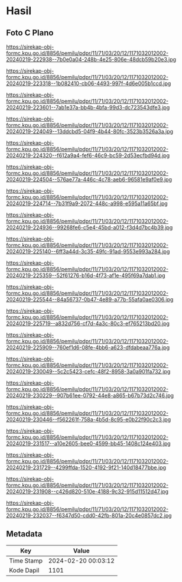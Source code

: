 # Hasil

## Foto C Plano

https://sirekap-obj-formc.kpu.go.id/8856/pemilu/pdpr/11/71/03/20/12/1171032012002-20240219-222938--7b0e0a04-248b-4e25-806e-48dcb59b20e3.jpg

https://sirekap-obj-formc.kpu.go.id/8856/pemilu/pdpr/11/71/03/20/12/1171032012002-20240219-223318--1b082410-cb06-4493-997f-4d6e005b1ccd.jpg

https://sirekap-obj-formc.kpu.go.id/8856/pemilu/pdpr/11/71/03/20/12/1171032012002-20240219-223601--7ab1e37a-bb4b-4bfa-99d3-dc723543dfe3.jpg

https://sirekap-obj-formc.kpu.go.id/8856/pemilu/pdpr/11/71/03/20/12/1171032012002-20240219-224049--13ddcbd5-04f9-4b44-80fc-3523b3526a3a.jpg

https://sirekap-obj-formc.kpu.go.id/8856/pemilu/pdpr/11/71/03/20/12/1171032012002-20240219-224320--f612a9a4-fef6-46c9-bc59-2d53ecfbd94d.jpg

https://sirekap-obj-formc.kpu.go.id/8856/pemilu/pdpr/11/71/03/20/12/1171032012002-20240219-224504--576ae77a-446c-4c78-aeb6-96581e9af0e9.jpg

https://sirekap-obj-formc.kpu.go.id/8856/pemilu/pdpr/11/71/03/20/12/1171032012002-20240219-224714--7b31f9a9-2072-448c-a998-e595a11a65bf.jpg

https://sirekap-obj-formc.kpu.go.id/8856/pemilu/pdpr/11/71/03/20/12/1171032012002-20240219-224936--99268fe6-c5e4-45bd-a012-f3d4d7bc4b39.jpg

https://sirekap-obj-formc.kpu.go.id/8856/pemilu/pdpr/11/71/03/20/12/1171032012002-20240219-225140--6ff3a44d-3c35-49fc-91ad-9553e993a284.jpg

https://sirekap-obj-formc.kpu.go.id/8856/pemilu/pdpr/11/71/03/20/12/1171032012002-20240219-225359--52f61276-b16d-4f73-af1e-495f69a7dab1.jpg

https://sirekap-obj-formc.kpu.go.id/8856/pemilu/pdpr/11/71/03/20/12/1171032012002-20240219-225544--84a56737-0b47-4e89-a77b-55afa0ae0306.jpg

https://sirekap-obj-formc.kpu.go.id/8856/pemilu/pdpr/11/71/03/20/12/1171032012002-20240219-225719--a832d756-cf7d-4a3c-80c3-ef765213bd20.jpg

https://sirekap-obj-formc.kpu.go.id/8856/pemilu/pdpr/11/71/03/20/12/1171032012002-20240219-225909--760ef1d6-08fe-4bb6-a623-dfdabeaa776a.jpg

https://sirekap-obj-formc.kpu.go.id/8856/pemilu/pdpr/11/71/03/20/12/1171032012002-20240219-230049--5c2c5423-cefc-48f2-8958-3a0a901fa732.jpg

https://sirekap-obj-formc.kpu.go.id/8856/pemilu/pdpr/11/71/03/20/12/1171032012002-20240219-230229--907b61ee-0792-44e8-a865-b67b73d2c746.jpg

https://sirekap-obj-formc.kpu.go.id/8856/pemilu/pdpr/11/71/03/20/12/1171032012002-20240219-230446--f562261f-758a-4b5d-8c95-e0b22f90c2c3.jpg

https://sirekap-obj-formc.kpu.go.id/8856/pemilu/pdpr/11/71/03/20/12/1171032012002-20240219-231517--a10e2605-bee0-4599-bb45-1408c124e403.jpg

https://sirekap-obj-formc.kpu.go.id/8856/pemilu/pdpr/11/71/03/20/12/1171032012002-20240219-231729--4299ffda-1520-4192-9f21-140d18477bbe.jpg

https://sirekap-obj-formc.kpu.go.id/8856/pemilu/pdpr/11/71/03/20/12/1171032012002-20240219-231908--c426d820-510e-4188-9c32-915d11512d47.jpg

https://sirekap-obj-formc.kpu.go.id/8856/pemilu/pdpr/11/71/03/20/12/1171032012002-20240219-232037--f6347d50-cdd0-42fb-801a-20c4e0857dc2.jpg


## Metadata

| Key        | Value               |
| ---------- | ------------------- |
| Time Stamp | 2024-02-20 00:03:12 |
| Kode Dapil | 1101                |



